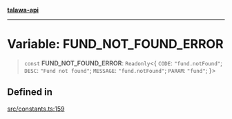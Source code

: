 [**talawa-api**](../../README.md)

***

# Variable: FUND\_NOT\_FOUND\_ERROR

> `const` **FUND\_NOT\_FOUND\_ERROR**: `Readonly`\<\{ `CODE`: `"fund.notFound"`; `DESC`: `"Fund not found"`; `MESSAGE`: `"fund.notFound"`; `PARAM`: `"fund"`; \}\>

## Defined in

[src/constants.ts:159](https://github.com/Suyash878/talawa-api/blob/095e6964ce2a06c1c30d1acf81b6162203f1db91/src/constants.ts#L159)
